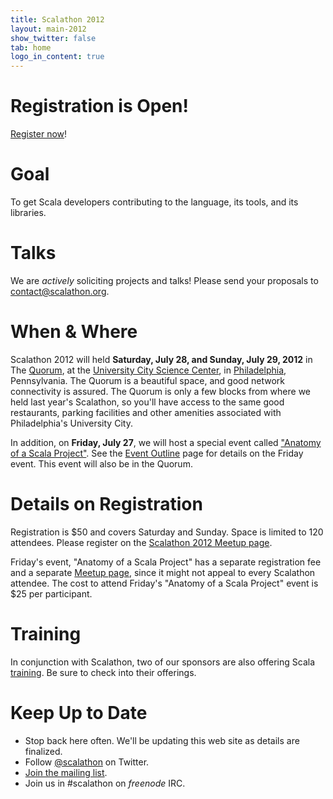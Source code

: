 ```yaml
---
title: Scalathon 2012
layout: main-2012
show_twitter: false
tab: home
logo_in_content: true
---
```


# Registration is Open!

[Register now][meetup-page]!

# Goal

To get Scala developers contributing to the language, its tools, and its
libraries.

# Talks

We are _actively_ soliciting projects and talks! Please send your proposals
to [contact@scalathon.org](mailto:contact@scalathon.org).


# When & Where

Scalathon 2012 will held **Saturday, July 28, and Sunday, July 29, 2012** in
The [Quorum][], at the [University City Science Center][], in [Philadelphia][],
Pennsylvania. The Quorum is a beautiful space, and good network connectivity is
assured. The Quorum is only a few blocks from where we held last year's
Scalathon, so you'll have access to the same good restaurants, parking
facilities and other amenities associated with Philadelphia's University City.

In addition, on **Friday, July 27**, we will host a special event called
["Anatomy of a Scala Project"][friday-meetup]. See the 
[Event Outline](/2012/outline.html) page for details on the Friday event. This
event will also be in the Quorum.

# Details on Registration

Registration is $50 and covers Saturday and Sunday. Space is limited to 120
attendees. Please register on the [Scalathon 2012 Meetup page][meetup-page].

Friday's event, "Anatomy of a Scala Project" has a separate registration fee
and a separate [Meetup page][friday-meetup], since it might not appeal to every
Scalathon attendee. The cost to attend Friday's "Anatomy of a Scala Project"
event is $25 per participant.

# Training

In conjunction with Scalathon, two of our sponsors are also offering Scala
[training](/2012/training.html). Be sure to check into their offerings.

# Keep Up to Date

* Stop back here often. We'll be updating this web site as details are
  finalized.
* Follow [@scalathon](http://twitter.com/#!/scalathon) on Twitter.
* [Join the mailing list](http://groups.google.com/group/scalathon).
* Join us in #scalathon on *freenode* IRC.

[Philadelphia]: http://en.wikipedia.org/wiki/Philadelphia
[meetup-page]: http://www.meetup.com/scala-phase/events/62752272/
[friday-meetup]: http://www.meetup.com/scala-phase/events/62963952/
[University City Science Center]: http://www.sciencecenter.org/
[Quorum]: http://www.sciencecenter.org/programs/quorum